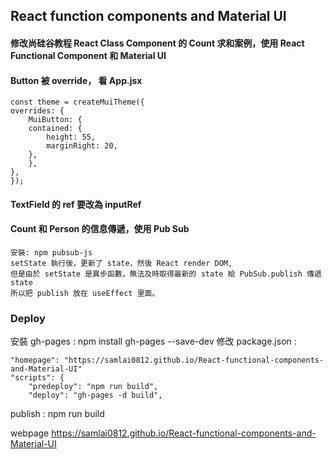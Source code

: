## React function components and Material UI

#### 修改尚硅谷教程 React Class Component 的 Count 求和案例，使用 React Functional Component 和 Material UI

#### Button 被 override， 看 App.jsx

    const theme = createMuiTheme({
    overrides: {
        MuiButton: {
        contained: {
            height: 55,
            marginRight: 20,
        },
        },
    },
    });

#### TextField 的 ref 要改為 inputRef

#### Count 和 Person 的信息傳遞，使用 Pub Sub

    安裝: npm pubsub-js
    setState 執行後，更新了 state，然後 React render DOM,
    但是由於 setState 是異步函數，無法及時取得最新的 state 給 PubSub.publish 傳遞 state
    所以把 publish 放在 useEffect 里面。

### Deploy

安裝 gh-pages : npm install gh-pages --save-dev
修改 package.json :

    "homepage": "https://samlai0812.github.io/React-functional-components-and-Material-UI"
    "scripts": {
        "predeploy": "npm run build",
        "deploy": "gh-pages -d build",

publish : npm run build

webpage https://samlai0812.github.io/React-functional-components-and-Material-UI
